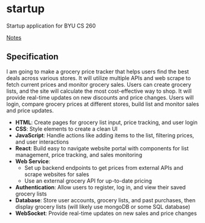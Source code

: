 # startup

Startup application for BYU CS 260

[Notes](notes.md)

## Specification

I am going to make a grocery price tracker that helps users find the best deals across various stores. It will utilize multiple APIs and web scrape to fetch current prices and monitor grocery sales. Users can create grocery lists, and the site will calculate the most cost-effective way to shop. It will provide real-time updates on new discounts and price changes. Users will login, compare grocery prices at different stores, build list and monitor sales and price updates.

- **HTML**: Create pages for grocery list input, price tracking, and user login
- **CSS**: Style elements to create a clean UI
- **JavaScript**: Handle actions like adding items to the list, filtering prices, and user interactions
- **React**: Build easy to navigate website portal with components for list management, price tracking, and sales monitoring
- **Web Service**:
  - Set up backend endpoints to get prices from external APIs and scrape websites for sales
  - Use an external grocery API for up-to-date pricing
- **Authentication**: Allow users to register, log in, and view their saved grocery lists
- **Database**: Store user accounts, grocery lists, and past purchases, then display grocery lists (will likely use mongoDB or some SQL database)
- **WebSocket**: Provide real-time updates on new sales and price changes

